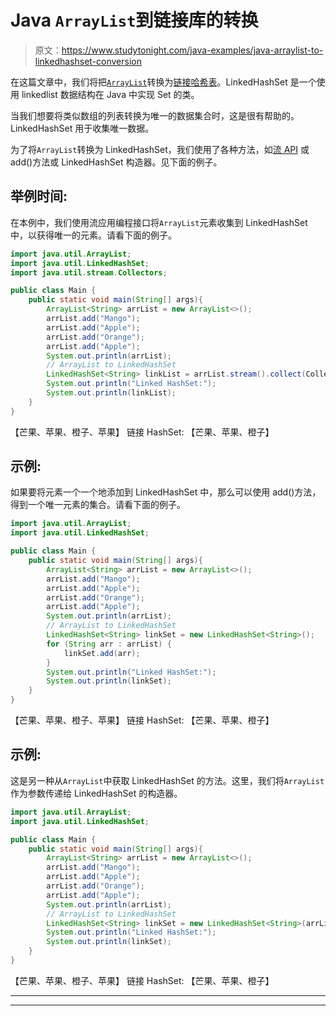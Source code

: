 # Java `ArrayList`到链接库的转换

> 原文：<https://www.studytonight.com/java-examples/java-arraylist-to-linkedhashset-conversion>

在这篇文章中，我们将把[`ArrayList`](https://www.studytonight.com/java/arraylist-in-collection-framework.php)转换为[链接哈希表](https://www.studytonight.com/java/linkedhashset-in-collection-framework.php)。LinkedHashSet 是一个使用 linkedlist 数据结构在 Java 中实现 Set 的类。

当我们想要将类似数组的列表转换为唯一的数据集合时，这是很有帮助的。LinkedHashSet 用于收集唯一数据。

为了将`ArrayList`转换为 LinkedHashSet，我们使用了各种方法，如[流 API](https://www.studytonight.com/java-8/java-8-stream-api) 或 add()方法或 LinkedHashSet 构造器。见下面的例子。

## 举例时间:

在本例中，我们使用流应用编程接口将`ArrayList`元素收集到 LinkedHashSet 中，以获得唯一的元素。请看下面的例子。

```java
import java.util.ArrayList;
import java.util.LinkedHashSet;
import java.util.stream.Collectors;

public class Main {
	public static void main(String[] args){
		ArrayList<String> arrList = new ArrayList<>();
		arrList.add("Mango");
		arrList.add("Apple");
		arrList.add("Orange");
		arrList.add("Apple");
		System.out.println(arrList);
		// ArrayList to LinkedHashSet
		LinkedHashSet<String> linkList = arrList.stream().collect(Collectors.toCollection(LinkedHashSet::new));
		System.out.println("Linked HashSet:");
		System.out.println(linkList);
	}
}
```

【芒果、苹果、橙子、苹果】
链接 HashSet:
【芒果、苹果、橙子】

## 示例:

如果要将元素一个一个地添加到 LinkedHashSet 中，那么可以使用 add()方法，得到一个唯一元素的集合。请看下面的例子。

```java
import java.util.ArrayList;
import java.util.LinkedHashSet;

public class Main {
	public static void main(String[] args){
		ArrayList<String> arrList = new ArrayList<>();
		arrList.add("Mango");
		arrList.add("Apple");
		arrList.add("Orange");
		arrList.add("Apple");
		System.out.println(arrList);
		// ArrayList to LinkedHashSet
		LinkedHashSet<String> linkSet = new LinkedHashSet<String>();
		for (String arr : arrList) {
			linkSet.add(arr);
		}
		System.out.println("Linked HashSet:");
		System.out.println(linkSet);
	}
}
```

【芒果、苹果、橙子、苹果】
链接 HashSet:
【芒果、苹果、橙子】

## 示例:

这是另一种从`ArrayList`中获取 LinkedHashSet 的方法。这里，我们将`ArrayList`作为参数传递给 LinkedHashSet 的构造器。

```java
import java.util.ArrayList;
import java.util.LinkedHashSet;

public class Main {
	public static void main(String[] args){
		ArrayList<String> arrList = new ArrayList<>();
		arrList.add("Mango");
		arrList.add("Apple");
		arrList.add("Orange");
		arrList.add("Apple");
		System.out.println(arrList);
		// ArrayList to LinkedHashSet
		LinkedHashSet<String> linkSet = new LinkedHashSet<String>(arrList);
		System.out.println("Linked HashSet:");
		System.out.println(linkSet);
	}
}
```

【芒果、苹果、橙子、苹果】
链接 HashSet:
【芒果、苹果、橙子】

* * *

* * *